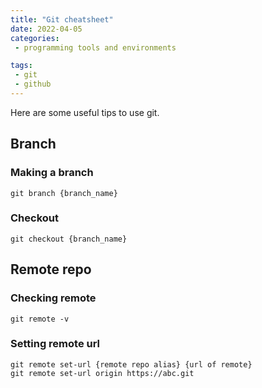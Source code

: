 ```yaml
---
title: "Git cheatsheet"
date: 2022-04-05
categories:
 - programming tools and environments

tags:
 - git
 - github
---
```


Here are some useful tips to use git. 


## Branch
### Making a branch
```
git branch {branch_name}
```
### Checkout
```
git checkout {branch_name}
```

## Remote repo
### Checking remote
```
git remote -v
```
### Setting remote url
```
git remote set-url {remote repo alias} {url of remote}
git remote set-url origin https://abc.git
```